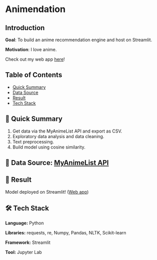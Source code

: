 # Animendation

## Introduction

**Goal**: To build an anime recommendation engine and host on Streamlit.

**Motivation**: I love anime.

Check out my web app [here](https://animendation.streamlit.app/)!

## Table of Contents

- [Quick Summary](#open_book-quick-summary)
- [Data Source](#mag_right-data-source-myanimelist-api)
- [Result](#dart-result)
- [Tech Stack](#hammer_and_wrench-tech-stack)

## :open_book: Quick Summary

1. Get data via the MyAnimeList API and export as CSV.
2. Exploratory data analysis and data cleaning.
3. Text preprocessing.
4. Build model using cosine similarity.

## :mag_right: Data Source: [MyAnimeList API](https://myanimelist.net/apiconfig/references/api/v2#section/Authentication)

## :dart: Result

Model deployed on Streamlit! ([Web app](https://animendation.streamlit.app/))

## :hammer_and_wrench: Tech Stack

**Language:** Python

**Libraries:** requests, re, Numpy, Pandas, NLTK, Scikit-learn

**Framework:** Streamlit

**Tool:** Jupyter Lab
